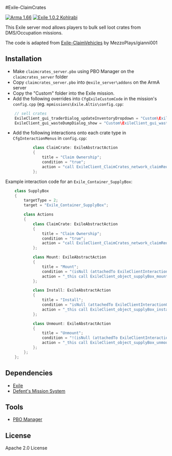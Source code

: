#Exile-ClaimCrates

[![Arma 1.66](https://img.shields.io/badge/Arma-1.66-blue.svg)](https://dev.arma3.com/post/sitrep-00182) [![Exile 1.0.2 Kohlrabi](https://img.shields.io/badge/Exile-1.0.2%20Kohlrabi-C72651.svg)](http://www.exilemod.com/topic/17807-102-kohlrabi/)

This Exile server mod allows players to bulk sell loot crates from DMS/Occupation missions.

The code is adapted from [Exile-ClaimVehicles](https://github.com/MezoPlays/Claim-Vehicles) by MezzoPlays/gianni001

## Installation
* Make ```claimcrates_server.pbo``` using PBO Manager on the ```claimcrates_server``` folder
* Copy ```claimcrates_server.pbo``` into ```@exile_server\addons``` on the ArmA server
* Copy the "Custom" folder into the Exile mission.
* Add the following overrides into ```CfgExileCustomCode``` in the mission's ```config.cpp``` (eg. ```mpmissions\Exile.Altis\config.cpp```:
```cpp
    // sell crates
    ExileClient_gui_traderDialog_updateInventoryDropdown = "Custom\ExileClient_gui_traderDialog_updateInventoryDropdown.sqf";
    ExileClient_gui_wasteDumpDialog_show = "Custom\ExileClient_gui_wasteDumpDialog_show.sqf";
```
* Add the following interactions onto each crate type in ```CfgInteractionMenus``` in ```config.cpp```:
```cpp
            class ClaimCrate: ExileAbstractAction
            {
                title = "Claim Ownership";
                condition = "true";
                action = "call ExileClient_ClaimCrates_network_claimRequestSend";
            };
```
Example interaction code for an ```Exile_Container_SupplyBox```:
```cpp
    class SupplyBox
    {
        targetType = 2;
        target = "Exile_Container_SupplyBox";

        class Actions
        {
            class ClaimCrate: ExileAbstractAction
            {
                title = "Claim Ownership";
                condition = "true";
                action = "call ExileClient_ClaimCrates_network_claimRequestSend";
            };

            class Mount: ExileAbstractAction
            {
                title = "Mount";
                condition = "(isNull (attachedTo ExileClientInteractionObject)) && ((ExileClientInteractionObject getvariable ['ExileOwnerUID',1]) isEqualTo 1)";
                action = "_this call ExileClient_object_supplyBox_mount";
            };

            class Install: ExileAbstractAction
            {
                title = "Install";
                condition = "isNull (attachedTo ExileClientInteractionObject) && ((ExileClientInteractionObject getvariable ['ExileOwnerUID',1]) isEqualTo 1)";
                action = "_this call ExileClient_object_supplyBox_install";
            };

            class Unmount: ExileAbstractAction
            {
                title = "Unmount";
                condition = "!(isNull (attachedTo ExileClientInteractionObject)) && ((ExileClientInteractionObject getvariable ['ExileOwnerUID',1]) isEqualTo 1)";
                action = "_this call ExileClient_object_supplyBox_unmount";
            };
        };
    };
```

## Dependencies
* [Exile](http://www.exilemod.com/downloads/)
* [Defent's Mission System](https://github.com/Defent/DMS_Exile)

## Tools
* [PBO Manager](http://www.armaholic.com/page.php?id=16369)

## License
Apache 2.0 License
